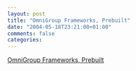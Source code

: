 ```yaml
---
layout: post
title: "OmniGroup Frameworks, Prebuilt"
date: "2004-05-18T23:21:00+01:00"
comments: false
categories: 
---
```


<p><a href="rentzsch.com: Tales from the Red Shed">OmniGroup Frameworks, Prebuilt</a></p>


